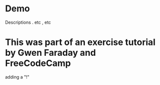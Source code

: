 # Demo

Descriptions . etc , etc

# This was part of an exercise tutorial by Gwen Faraday and FreeCodeCamp 

adding a "!"
